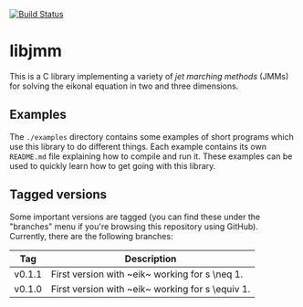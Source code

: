 [![Build Status](https://app.travis-ci.com/sampotter/jmm.svg?branch=master)](https://app.travis-ci.com/sampotter/jmm)

# libjmm

This is a C library implementing a variety of *jet marching methods*
(JMMs) for solving the eikonal equation in two and three dimensions.

## Examples

The `./examples` directory contains some examples of short programs which use this library to do different things. Each example contains its own `README.md` file explaining how to compile and run it. These examples can be used to quickly learn how to get going with this library.

## Tagged versions

Some important versions are tagged (you can find these under the
"branches" menu if you're browsing this repository using
GitHub). Currently, there are the following branches:

| Tag    | Description                                      |
|--------|--------------------------------------------------|
| v0.1.1 | First version with ~eik~ working for s \neq 1.   |
| v0.1.0 | First version with ~eik~ working for s \equiv 1. |
